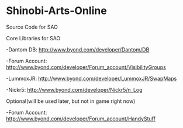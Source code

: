 Shinobi-Arts-Online
===================

Source Code for SAO

Core Libraries for SAO

-Dantom DB: http://www.byond.com/developer/Dantom/DB

-Forum Account: http://www.byond.com/developer/Forum_account/VisibilityGroups

-LummoxJR: http://www.byond.com/developer/LummoxJR/SwapMaps

-Nickr5: http://www.byond.com/developer/Nickr5/n_Log

Optional(will be used later, but not in game right now)

-Forum Account: http://www.byond.com/developer/Forum_account/HandyStuff

